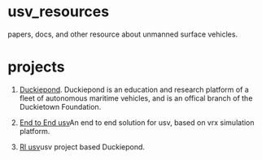 # usv_resources

papers, docs, and other resource about unmanned surface vehicles.

# projects

1. [Duckiepond](https://robotx-nctu.github.io/duckiepond). Duckiepond is an education and research platform of a fleet of autonomous maritime vehicles, and is an offical branch of the Duckietown Foundation. 

2. [End to End usv](https://github.com/hongsj235/End_to_end_USV)An end to end solution for usv, based on vrx simulation platform.

3. [Rl usv](https://github.com/huangjuite/vrx)usv project based Duckiepond.